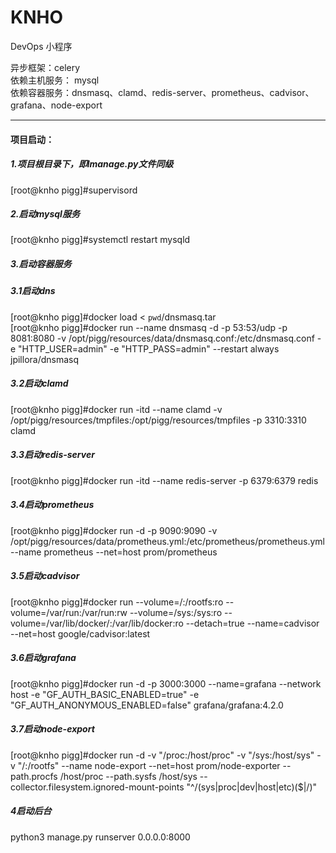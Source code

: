 # KNHO
DevOps 小程序

异步框架：celery  
依赖主机服务： mysql  
依赖容器服务：dnsmasq、clamd、redis-server、prometheus、cadvisor、grafana、node-export  

---
#### 项目启动：  
##### 1.项目根目录下，即lmanage.py文件同级  
[root@knho pigg]#supervisord  
##### 2.启动mysql服务  
[root@knho pigg]#systemctl restart mysqld  
##### 3.启动容器服务  
##### 3.1启动dns  
[root@knho pigg]#docker load < `pwd`/dnsmasq.tar  
[root@knho pigg]#docker run --name dnsmasq -d -p 53:53/udp -p 8081:8080 -v /opt/pigg/resources/data/dnsmasq.conf:/etc/dnsmasq.conf -e "HTTP_USER=admin" -e "HTTP_PASS=admin" --restart always jpillora/dnsmasq  
##### 3.2启动clamd  
[root@knho pigg]#docker run -itd --name clamd -v /opt/pigg/resources/tmpfiles:/opt/pigg/resources/tmpfiles -p 3310:3310 clamd  
##### 3.3启动redis-server  
[root@knho pigg]#docker run -itd --name redis-server -p 6379:6379 redis  
##### 3.4启动prometheus  
[root@knho pigg]#docker run -d -p 9090:9090 -v /opt/pigg/resources/data/prometheus.yml:/etc/prometheus/prometheus.yml --name prometheus --net=host prom/prometheus  
##### 3.5启动cadvisor  
[root@knho pigg]#docker run --volume=/:/rootfs:ro --volume=/var/run:/var/run:rw --volume=/sys:/sys:ro --                     volume=/var/lib/docker/:/var/lib/docker:ro --detach=true --name=cadvisor --net=host google/cadvisor:latest  
##### 3.6启动grafana  
[root@knho pigg]#docker run -d -p 3000:3000 --name=grafana --network host -e "GF_AUTH_BASIC_ENABLED=true" -e "GF_AUTH_ANONYMOUS_ENABLED=false"  grafana/grafana:4.2.0  
##### 3.7启动node-export  
[root@knho pigg]#docker run -d  -v "/proc:/host/proc" -v "/sys:/host/sys" -v "/:/rootfs" --name node-export --net=host prom/node-exporter --path.procfs /host/proc --path.sysfs /host/sys --collector.filesystem.ignored-mount-points "^/(sys|proc|dev|host|etc)($|/)"  

##### 4启动后台  
python3 manage.py runserver 0.0.0.0:8000  
